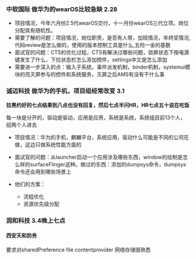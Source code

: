 ### 中软国际 做华为的wearOS比较急缺 2.28

* 项目情况，今年六月份2.5代wearOS交付，十一月份wearOS三代立项。岗位分配具有随机性。
* 需要了解的问题：项目情况，岗位职责，是否有人带，加班情况，年终奖情况,代码review是怎么做的，使用的版本控制工具是什么,五险一金的基数
* 面试官的问题：CTS的优化过程，CTS有解决过哪些问题，锁屏状态下按电源键发生了什么，下拉状态栏怎么添加控件，settings中又是怎么添加
* 需要进一步深入的点：输入子系统，事件派发机制，binder机制，systemui模块的亮灭屏参与的控件和系统服务，灭屏之后AMS有没有干什么事

### 诚迈科技 做华为的手机，项目组经常改变 3.1

**拉黑约好的七点结果到八点也没有回复，然后七点半问HR，HR七点五十说在吃饭**

每一块是分开的，驱动是驱动，应用是应用，系统是系统，系统组目前13个人，招两个人进去

* 项目情况：华为的手机，麒麟平台，系统应用，驱动什么可能是不同的公司在做，这边只做系统性能方面的

* 面试官的问题：从launcher启动一个应用涉及哪些东西，window的绘制是怎么样的surfaceFlinger这种。做过的东西：添加的dumpsys命令，dumpsys命令还会用到哪些场景上
* 他们的方案：
  * 流程优化
  * 资源优先级分配

### 润和科技 3.4晚上七点

#### 西安天和防务

要求对sharedPreference file contentprovider 网络存储很熟悉